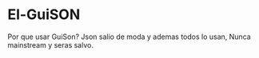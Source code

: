 El-GuiSON
=========


Por que usar GuiSon?
    Json salio de moda y ademas todos lo usan, Nunca mainstream y seras salvo.
